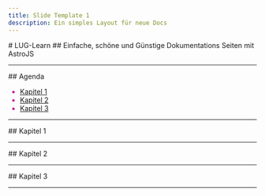 ```yaml
---
title: Slide Template 1
description: Ein simples Layout für neue Docs
---
```



<grid drag="100 20" drop="top"  bg="rgb(50, 50, 150)" style="border-radius: 1rem;" >
# LUG-Learn <!-- element style="color: rgb(200,20,150);" -->
</grid>
<grid drag="100 80" drop="bottom">
## Einfache, schöne und Günstige Dokumentations Seiten mit AstroJS <!-- element style="color: rgb(200,20,150);" -->
</grid>

---

<grid drag="100 20" drop="top"  bg="rgb(50, 50, 150)" style="border-radius: 1rem;" >
## Agenda <!-- element style="color: rgb(200,20,150);" -->
</grid>

<grid drag="100 80" drop="bottom" style="color: rgb(200,20,150);">

- [Kapitel 1](#Kapitel1)
- [Kapitel 2](#Kapitel2)
- [Kapitel 3](#Kapitel3)

</grid>

---

<grid drag="100 20" drop="top"  bg="rgb(50, 50, 150)" style="border-radius: 1rem;" >
## Kapitel 1 <!-- element style="color: rgb(200,20,150);" -->
</grid>

---

<grid drag="100 20" drop="top"  bg="rgb(50, 50, 150)" style="border-radius: 1rem;" >
## Kapitel 2 <!-- element style="color: rgb(200,20,150);" -->
</grid>

---

<grid drag="100 20" drop="top"  bg="rgb(50, 50, 150)" style="border-radius: 1rem;" >
## Kapitel 3 <!-- element style="color: rgb(200,20,150);" -->
</grid>

---

